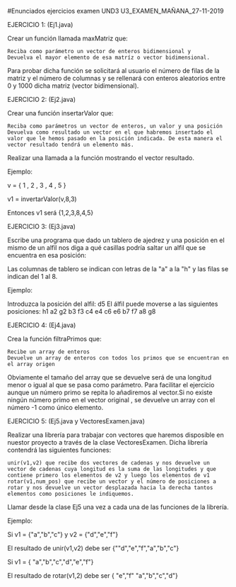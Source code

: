 #Enunciados ejercicios examen UND3
U3_EXAMEN_MAÑANA_27-11-2019

EJERCICIO 1: (Ej1.java)

Crear un función llamada maxMatriz que:

    Reciba como parámetro un vector de enteros bidimensional y
    Devuelva el mayor elemento de esa matríz o vector bidimensional.

Para probar dicha función se solicitará al usuario el número de filas de la matriz y el número de columnas y se rellenará con enteros aleatorios entre 0 y 1000 dicha matriz (vector bidimensional).

EJERCICIO 2: (Ej2.java)

Crear una función insertarValor que:

    Reciba como parámetros un vector de enteros, un valor y una posición
    Devuelva como resultado un vector en el que habremos insertado el valor que le hemos pasado en la posición indicada. De esta manera el vector resultado tendrá un elemento más.

Realizar una llamada a la función mostrando el vector resultado.

Ejemplo:

v = { 1 , 2 , 3 , 4 , 5 }

v1 = invertarValor(v,8,3)

Entonces v1 será {1,2,3,8,4,5}

EJERCICIO 3: (Ej3.java)

Escribe una programa que dado un tablero de ajedrez y una posición en el mismo de un alfil nos diga a qué casillas podría saltar un alfil que se encuentra en esa posición:

Las columnas de tablero se indican con letras de la "a" a la "h" y las filas se indican del 1 al 8.

Ejemplo:

Introduzca la posición del alfil: d5
El álfil puede moverse a las siguientes posiciones:
h1 a2 g2 b3 f3 c4 e4 c6 e6 b7 f7 a8 g8

EJERCICIO 4: (Ej4.java)

Crea la función filtraPrimos que:

    Recibe un array de enteros
    Devuelve un array de enteros con todos los primos que se encuentran en el array origen

Obviamente el tamaño del array  que se devuelve será de una longitud menor o igual al que se pasa como parámetro. Para facilitar el ejercicio aunque un número primo se repita lo añadiremos al vector.Si no existe ningún número primo en el vector original , se devuelve un array con el número -1 como único elemento.

EJERCICIO 5: (Ej5.java y VectoresExamen.java)

Realizar una librería para trabajar con vectores que haremos disposible en nuestor proyecto a través de la clase VectoresExamen. Dicha librería contendrá las siguientes funciones:

    unir(v1,v2) que recibe dos vectores de cadenas y nos devuelve un vector de cadenas cuya longitud es la suma de las longitudes y que contiene primero los elementos de v2 y luego los elementos de v1
    rotar(v1,num_pos) que recibe un vector y el número de posiciones a rotar y nos devuelve un vector desplazada hacia la derecha tantos elementos como posiciones le indiquemos.

Llamar desde la clase Ej5 una vez a cada una de las funciones de la librería.

Ejemplo:

Si v1 = {"a","b","c"} y v2 = {"d","e","f"}

El resultado de unir(v1,v2) debe ser {""d","e","f","a","b","c"}

Si v1 = { "a","b","c","d","e","f"}

El resultado de rotar(v1,2) debe ser { "e","f" "a","b","c","d"}
